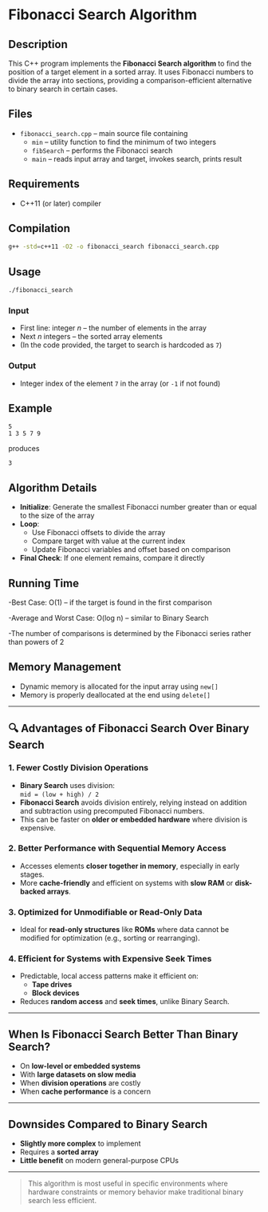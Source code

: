 # Fibonacci Search Algorithm

## Description
This C++ program implements the **Fibonacci Search algorithm** to find the position of a target element in a sorted array. It uses Fibonacci numbers to divide the array into sections, providing a comparison-efficient alternative to binary search in certain cases.

## Files
- `fibonacci_search.cpp` – main source file containing  
  - `min` – utility function to find the minimum of two integers  
  - `fibSearch` – performs the Fibonacci search  
  - `main` – reads input array and target, invokes search, prints result  

## Requirements
- C++11 (or later) compiler  

## Compilation
```bash
g++ -std=c++11 -O2 -o fibonacci_search fibonacci_search.cpp
```

## Usage
```bash
./fibonacci_search
```

### Input
- First line: integer *n* – the number of elements in the array  
- Next *n* integers – the sorted array elements  
- (In the code provided, the target to search is hardcoded as `7`)  

### Output
- Integer index of the element `7` in the array (or `-1` if not found)  

## Example
```
5
1 3 5 7 9
```
produces
```
3
```

## Algorithm Details
- **Initialize**: Generate the smallest Fibonacci number greater than or equal to the size of the array  
- **Loop**:  
  - Use Fibonacci offsets to divide the array  
  - Compare target with value at the current index  
  - Update Fibonacci variables and offset based on comparison  
- **Final Check**: If one element remains, compare it directly  
## Running Time
-Best Case: O(1) – if the target is found in the first comparison

-Average and Worst Case: O(log n) – similar to Binary Search

-The number of comparisons is determined by the Fibonacci series rather than powers of 2

## Memory Management
- Dynamic memory is allocated for the input array using `new[]`  
- Memory is properly deallocated at the end using `delete[]`


---

## 🔍 Advantages of Fibonacci Search Over Binary Search

### 1. Fewer Costly Division Operations
- **Binary Search** uses division:  
  `mid = (low + high) / 2`
- **Fibonacci Search** avoids division entirely, relying instead on addition and subtraction using precomputed Fibonacci numbers.
- This can be faster on **older or embedded hardware** where division is expensive.

### 2. Better Performance with Sequential Memory Access
- Accesses elements **closer together in memory**, especially in early stages.
- More **cache-friendly** and efficient on systems with **slow RAM** or **disk-backed arrays**.

### 3. Optimized for Unmodifiable or Read-Only Data
- Ideal for **read-only structures** like **ROMs** where data cannot be modified for optimization (e.g., sorting or rearranging).

### 4. Efficient for Systems with Expensive Seek Times
- Predictable, local access patterns make it efficient on:
  - **Tape drives**
  - **Block devices**
- Reduces **random access** and **seek times**, unlike Binary Search.

---

## When Is Fibonacci Search Better Than Binary Search?
- On **low-level or embedded systems**
- With **large datasets on slow media**
- When **division operations** are costly
- When **cache performance** is a concern

---

## Downsides Compared to Binary Search
- **Slightly more complex** to implement
- Requires a **sorted array**
- **Little benefit** on modern general-purpose CPUs

---

> This algorithm is most useful in specific environments where hardware constraints or memory behavior make traditional binary search less efficient.

